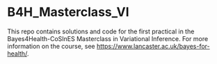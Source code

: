# B4H_Masterclass_VI

This repo contains solutions and code for the first practical in the Bayes4Health-CoSInES Masterclass in Variational Inference. For more information on the course, see https://www.lancaster.ac.uk/bayes-for-health/.
